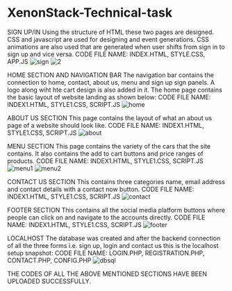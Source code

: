 # XenonStack-Technical-task
SIGN UP/IN
Using the structure of HTML these two pages are designed. CSS and javascript are used for designing and event generations. CSS animations are also used that are generated when user shifts from sign in to sign up and vice versa.
CODE FILE NAME: INDEX.HTML, STYLE.CSS, APP.JS
![sign](https://user-images.githubusercontent.com/78338126/182253385-c283ddcb-46f8-4b28-9d5a-cc2a90b2613f.jpg)
![2](https://user-images.githubusercontent.com/78338126/182253405-6a1f3b5e-6a5b-477d-8fb3-0d154fde9eca.jpg)

HOME SECTION AND NAVIGATION BAR
The navigation bar contains the connection to home, contact, about us, menu and sign up sign panels. A logo along wiht hte cart design is also added in it.
The home page contains the basic layout of website landing as shown below:
CODE FILE NAME: INDEX1.HTML, STYLE1.CSS, SCRIPT.JS
![home](https://user-images.githubusercontent.com/78338126/182253742-4fba7ba2-8937-4ff1-8a73-234ef6132d98.jpg)

ABOUT US SECTION
This page contains the layout of what an about us page of a website should look like.
CODE FILE NAME: INDEX1.HTML, STYLE1.CSS, SCRIPT.JS
![about](https://user-images.githubusercontent.com/78338126/182253847-e51c1c13-3f59-4483-9a67-efee1c45f033.jpg)

MENU SECTION
This page contains the variety of the cars that the site contains. It also contains the add to cart buttons and price ranges of products.
CODE FILE NAME: INDEX1.HTML, STYLE1.CSS, SCRIPT.JS
![menu1](https://user-images.githubusercontent.com/78338126/182254086-a27b291f-49ca-48e3-94cf-e63c9475b599.jpg)
![menu2](https://user-images.githubusercontent.com/78338126/182254055-9f854372-bf2b-4fe5-b5d7-9b1af89094c8.jpg)

CONTACT US SECTION
This contains three categories name, email address and contact details with a contact now button.
CODE FILE NAME: INDEX1.HTML, STYLE1.CSS, SCRIPT.JS
![contact](https://user-images.githubusercontent.com/78338126/182254279-121d0147-5512-4c69-b9f0-06c78bb8ed35.jpg)

FOOTER SECTION
This contains all the social media platform buttons where people can click on and navigate to the accounts directly.
CODE FILE NAME: INDEX1.HTML, STYLE1.CSS, SCRIPT.JS
![footer](https://user-images.githubusercontent.com/78338126/182254399-b6349cb8-f37b-402b-8eaa-f2f9688a6f7c.jpg)

LOCALHOST
 The database was created and after the backend connection of all the three forms i.e. sign up, login and contact us this is the localhost setup snapshot:
 CODE FILE NAME: LOGIN.PHP, REGISTRATION.PHP, CONTACT.PHP, CONFIG.PHP
 ![dbsql](https://user-images.githubusercontent.com/78338126/182254545-5588ad4b-b0d6-4748-81fe-1017812f2e08.jpg)


THE CODES OF ALL THE ABOVE MENTIONED SECTIONS HAVE BEEN UPLOADED SUCCESSFULLY.


